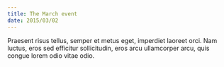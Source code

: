 ```yaml
---
title: The March event
date: 2015/03/02
---
```

Praesent risus tellus, semper et metus eget, imperdiet laoreet orci. Nam luctus, eros sed efficitur sollicitudin, eros arcu ullamcorper arcu, quis congue lorem odio vitae odio.